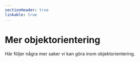```yaml
---
sectionHeader: true
linkable: true
...
```

Mer objektorientering
=======================

Här följer några mer saker vi kan göra inom objektorientering.